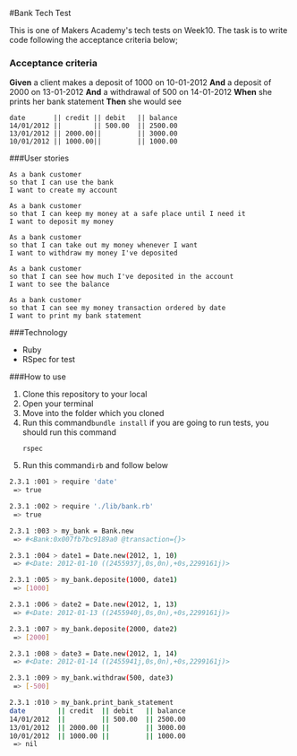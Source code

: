 #Bank Tech Test

This is one of Makers Academy's tech tests on Week10. The task is to write code following the acceptance criteria below;

### Acceptance criteria

**Given** a client makes a deposit of 1000 on 10-01-2012
**And** a deposit of 2000 on 13-01-2012
**And** a withdrawal of 500 on 14-01-2012
**When** she prints her bank statement
**Then** she would see

```
date       || credit || debit   || balance
14/01/2012 ||        || 500.00  || 2500.00
13/01/2012 || 2000.00||         || 3000.00
10/01/2012 || 1000.00||         || 1000.00
```

###User stories
```
As a bank customer  
so that I can use the bank
I want to create my account
```
```
As a bank customer  
so that I can keep my money at a safe place until I need it
I want to deposit my money
```
```
As a bank customer
so that I can take out my money whenever I want
I want to withdraw my money I've deposited
```
```
As a bank customer  
so that I can see how much I've deposited in the account
I want to see the balance
```
```
As a bank customer
so that I can see my money transaction ordered by date
I want to print my bank statement
```
###Technology
- Ruby
- RSpec for test

###How to use
1. Clone this repository to your local
2. Open your terminal
3. Move into the folder which you cloned
4. Run this command```bundle install```
    if you are going to run tests, you should run this command
    ```
    rspec
    ```
5. Run this command```irb``` and follow below


```sh
2.3.1 :001 > require 'date'
 => true

2.3.1 :002 > require './lib/bank.rb'
 => true

2.3.1 :003 > my_bank = Bank.new
 => #<Bank:0x007fb7bc9189a0 @transaction={}>

2.3.1 :004 > date1 = Date.new(2012, 1, 10)
 => #<Date: 2012-01-10 ((2455937j,0s,0n),+0s,2299161j)>

2.3.1 :005 > my_bank.deposite(1000, date1)
 => [1000]

2.3.1 :006 > date2 = Date.new(2012, 1, 13)
 => #<Date: 2012-01-13 ((2455940j,0s,0n),+0s,2299161j)>

2.3.1 :007 > my_bank.deposite(2000, date2)
 => [2000]

2.3.1 :008 > date3 = Date.new(2012, 1, 14)
 => #<Date: 2012-01-14 ((2455941j,0s,0n),+0s,2299161j)>

2.3.1 :009 > my_bank.withdraw(500, date3)
 => [-500]

2.3.1 :010 > my_bank.print_bank_statement
date        || credit  || debit   || balance
14/01/2012  ||         || 500.00  || 2500.00
13/01/2012  || 2000.00 ||         || 3000.00
10/01/2012  || 1000.00 ||         || 1000.00
 => nil
```
